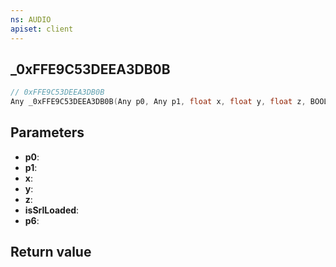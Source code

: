 ```yaml
---
ns: AUDIO
apiset: client
---
```

## _0xFFE9C53DEEA3DB0B

```c
// 0xFFE9C53DEEA3DB0B
Any _0xFFE9C53DEEA3DB0B(Any p0, Any p1, float x, float y, float z, BOOL isSrlLoaded, Any p6);
```


## Parameters
* **p0**:
* **p1**:
* **x**:
* **y**:
* **z**:
* **isSrlLoaded**:
* **p6**:

## Return value